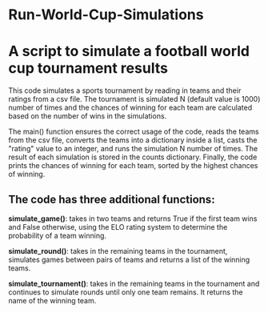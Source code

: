 # Run-World-Cup-Simulations
# **A script to simulate a football world cup tournament results**

This code simulates a sports tournament by reading in teams and their ratings from a csv file. The tournament is simulated N (default value is 1000) number of times and the chances of winning for each team are calculated based on the number of wins in the simulations.

The main() function ensures the correct usage of the code, reads the teams from the csv file, converts the teams into a dictionary inside a list, casts the "rating" value to an integer, and runs the simulation N number of times. The result of each simulation is stored in the counts dictionary. Finally, the code prints the chances of winning for each team, sorted by the highest chances of winning.

## **The code has three additional functions:**

**simulate_game()**: takes in two teams and returns True if the first team wins and False otherwise, using the ELO rating system to determine the probability of a team winning.

**simulate_round()**: takes in the remaining teams in the tournament, simulates games between pairs of teams and returns a list of the winning teams.

**simulate_tournament()**: takes in the remaining teams in the tournament and continues to simulate rounds until only one team remains. It returns the name of the winning team.
